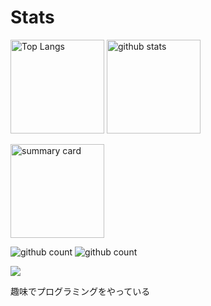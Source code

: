 # Stats
<p align="left"> 
  <img alt="Top Langs" height="150px" src="https://github-readme-stats.vercel.app/api/top-langs/?username=Koala-Mana&layout=compact&show_icons=true&theme=dark" />
  <img alt="github stats" height="150px" src="https://github-readme-stats.vercel.app/api?username=Koala-Mana&theme=tokyonight&show_icons=ture" />
</p>
<p align="left"> 
  <img alt="summary card" height="150px"src="http://github-profile-summary-cards.vercel.app/api/cards/profile-details?username=Koala-Mana&theme=2077" />
</p>
<p align="left"> 
  <img alt="github count" src="https://komarev.com/ghpvc/?username=Koala-Mana&style=flat-square&color=orange" />
  <img alt="github count" src="https://img.shields.io/twitter/follow/koala2157?style=flat-square&color=blue" />
</p>

![](https://komarev.com/ghpvc/?username=Koala-Mana&style=flat-square&color=orange)

 趣味でプログラミングをやっている
